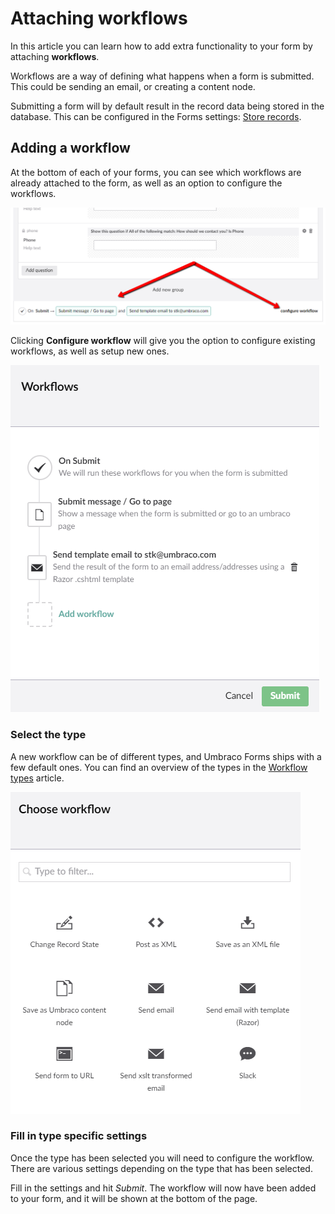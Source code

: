 # Attaching workflows

In this article you can learn how to add extra functionality to your form by attaching **workflows**.

Workflows are a way of defining what happens when a form is submitted. This could be sending an email, or creating a content node.

Submitting a form will by default result in the record data being stored in the database. This can be configured in the Forms settings: [Store records](https://our.umbraco.com/documentation/Add-ons/UmbracoForms/Editor/Creating-a-form/Form-Settings/#store-records-version-7).

## Adding a workflow

At the bottom of each of your forms, you can see which workflows are already attached to the form, as well as an option to configure the workflows.

![Button](images/configure-workflows.png)

Clicking **Configure workflow** will give you the option to configure existing workflows, as well as setup new ones.

![Workflow add](images/WorkflowsPage.png)

### Select the type

A new workflow can be of different types, and Umbraco Forms ships with a few default ones. You can find an overview of the types in the [Workflow types](Workflow-Types) article.

![Workflow add modal](images/WorkflowsAddModel.png)

### Fill in type specific settings
Once the type has been selected you will need to configure the workflow. There are various settings depending on the type that has been selected.

Fill in the settings and hit *Submit*. The workflow will now have been added to your form, and it will be shown at the bottom of the page.